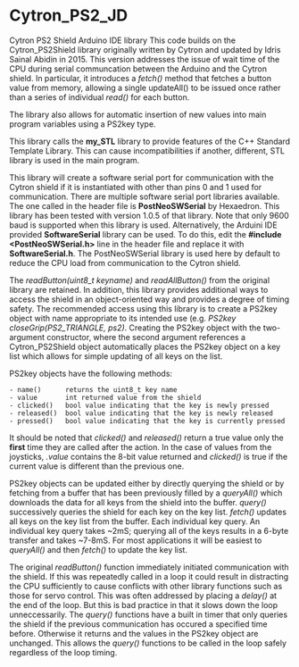 # Cytron_PS2_JD
Cytron PS2 Shield Arduino IDE library
This code builds on the Cytron_PS2Shield library originally written by Cytron and updated by Idris Sainal Abidin in 2015. This version addresses the issue of wait time of the CPU during serial communcation between the Arduino and the Cytron shield. In particular, it introduces a *fetch()* method that fetches a button value from memory, allowing a single updateAll() to be issued once rather than a series of individual *read()* for each button.

The library also allows for automatic insertion of new values into main program variables using a PS2key type.

This library calls the **my_STL** library to provide features of the C++ Standard Template Library. This can cause incompatibilities if another, different, STL library is used in the main program.

This library will create a software serial port for communication with the Cytron shield if it is instantiated with other than pins 0 and 1 used for communication. There are multiple software serial port libraries available. The one called in the header file is **PostNeoSWSerial** by Hexaedron. This library has been tested with version 1.0.5 of that library. Note that only 9600 baud is supported when this library is used. Alternatively, the Arduini IDE provided **SoftwareSerial** library can be used. To do this, edit the **#include <PostNeoSWSerial.h>** line in the header file and replace it with **SoftwareSerial.h**.  The PostNeoSWSerial library is used here by default to reduce the CPU load from communication to the Cytron shield.

The *readButton(uint8_t keyname)* and *readAllButton()* from the original library are retained. In addition, this library provides additional ways to access the shield in an object-oriented way and provides a degree of timing safety. The recommended access using this library is to create a PS2key object with name appropriate to its intended use (e.g. *PS2key closeGrip(PS2_TRIANGLE, ps2)*. Creating the PS2key object with the two-argument constructor, where the second argument references a Cytron_PS2Shield object automatically places the PS2key object on a key list which allows for simple updating of all keys on the list.

PS2key objects have the following methods:

    - name()      returns the uint8_t key name
    - value       int returned value from the shield
    - clicked()   bool value indicating that the key is newly pressed
    - released()  bool value indicating that the key is newly released
    - pressed()   bool value indicating that the key is currently pressed
    
It should be noted that *clicked()* and *released()* return a true value only the **first** time they are called after the action. In the case of values from the joysticks, *.value* contains the 8-bit value returned and *clicked()* is true if the current value is different than the previous one.

PS2key objects can be updated either by directly querying the shield or by fetching from a buffer that has been previously filled by a *queryAll()* which downloads the data for all keys from the shield into the buffer. *query()* successively queries the shield for each key on the key list. *fetch()* updates all keys on the key list from the buffer. Each individual key query. An individual key query takes ~2mS; querying all of the keys results in a 6-byte transfer and takes ~7-8mS. For most applications it will be easiest to *queryAll()* and then *fetch()* to update the key list.

The original *readButton()* function immediately initiated communication with the shield. If this was repeatedly called in a loop it could result in distracting the CPU sufficiently to cause conflicts with other library functions such as those for servo control. This was often addressed by placing a *delay()* at the end of the loop. But this is bad practice in that it slows down the loop unneccessarily. The *query()* functions have a built in timer that only queries the shield if the previous communication has occured a specified time before. Otherwise it returns and the values in the PS2key object are unchanged. This allows the *query()* functions to be called in the loop safely regardless of the loop timing. 
